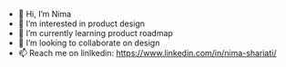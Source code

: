 - 👋 Hi, I’m Nima
- 👀 I’m interested in product design
- 🌱 I’m currently learning product roadmap
- 💞️ I’m looking to collaborate on design
- 📫 Reach me on linlkedin: https://www.linkedin.com/in/nima-shariati/

<!---
aenima0sh/aenima0sh is a ✨ special ✨ repository because its `README.md` (this file) appears on your GitHub profile.
You can click the Preview link to take a look at your changes.
--->
